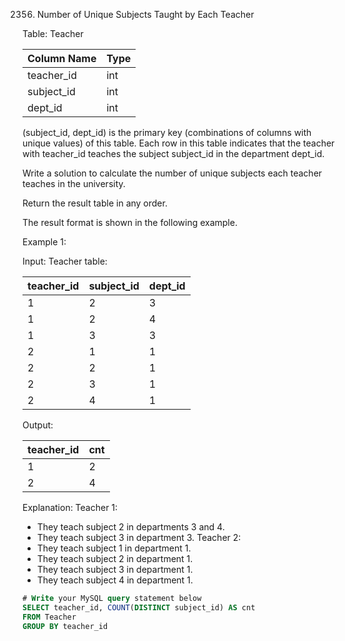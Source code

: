 2356. Number of Unique Subjects Taught by Each Teacher

Table: Teacher

| Column Name | Type |
|-------------|------|
| teacher_id  | int  |
| subject_id  | int  |
| dept_id     | int  |

(subject_id, dept_id) is the primary key (combinations of columns with unique values) of this table.
Each row in this table indicates that the teacher with teacher_id teaches the subject subject_id in the department dept_id.
 

Write a solution to calculate the number of unique subjects each teacher teaches in the university.

Return the result table in any order.

The result format is shown in the following example.

Example 1:

Input: 
Teacher table:

| teacher_id | subject_id | dept_id |
|------------|------------|---------|
| 1          | 2          | 3       |
| 1          | 2          | 4       |
| 1          | 3          | 3       |
| 2          | 1          | 1       |
| 2          | 2          | 1       |
| 2          | 3          | 1       |
| 2          | 4          | 1       |

Output:  

| teacher_id | cnt |
|------------|-----|
| 1          | 2   |
| 2          | 4   |

Explanation: 
Teacher 1:
  - They teach subject 2 in departments 3 and 4.
  - They teach subject 3 in department 3.
Teacher 2:
  - They teach subject 1 in department 1.
  - They teach subject 2 in department 1.
  - They teach subject 3 in department 1.
  - They teach subject 4 in department 1.

```sql
# Write your MySQL query statement below
SELECT teacher_id, COUNT(DISTINCT subject_id) AS cnt
FROM Teacher
GROUP BY teacher_id
```